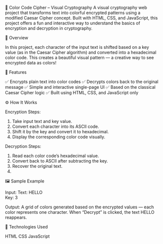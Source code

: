 🎨 Color Code Cipher – Visual Cryptography
   A visual cryptography web project that transforms text into colorful encrypted patterns using a modified Caesar Cipher concept.
Built with HTML, CSS, and JavaScript, this project offers a fun and interactive way to understand the basics of encryption and decryption in cryptography.

🔐 Overview

In this project, each character of the input text is shifted based on a key value (as in the Caesar Cipher algorithm) and converted into a hexadecimal color code.
This creates a beautiful visual pattern — a creative way to see encrypted data as colors!

🧠 Features

✅ Encrypts plain text into color codes
✅ Decrypts colors back to the original message
✅ Simple and interactive single-page UI
✅ Based on the classical Caesar Cipher logic
✅ Built using HTML, CSS, and JavaScript only


⚙ How It Works

Encryption Steps:

1. Take input text and key value.
2. Convert each character into its ASCII code.
3. Shift it by the key and convert it to hexadecimal.
4. Display the corresponding color code visually.

Decryption Steps:

1. Read each color code’s hexadecimal value.
2. Convert back to ASCII after subtracting the key.
3. Recover the original text.
4. 

🖼 Sample Example

Input:
Text: HELLO  
Key: 3

Output:
A grid of colors generated based on the encrypted values — each color represents one character.
When “Decrypt” is clicked, the text HELLO reappears.

🧩 Technologies Used

HTML
CSS
JavaScript
